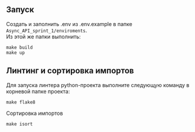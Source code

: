 ## Запуск
Создать и заполнить .env из .env.example в папке `Async_API_sprint_1/enviroments`.  
Из этой же папки выполнить:
```
make build
make up
```

## Линтинг и сортировка импортов
Для запуска линтера python-проекта выполните следующую команду в корневой папке проекта:
```
make flake8
```
Сортировка импортов
```
make isort
```